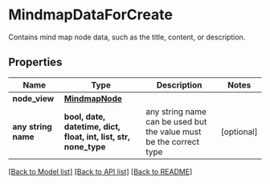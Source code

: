 # MindmapDataForCreate

Contains mind map node data, such as the title, content, or description.

## Properties
Name | Type | Description | Notes
------------ | ------------- | ------------- | -------------
**node_view** | [**MindmapNode**](MindmapNode.md) |  | 
**any string name** | **bool, date, datetime, dict, float, int, list, str, none_type** | any string name can be used but the value must be the correct type | [optional]

[[Back to Model list]](../README.md#documentation-for-models) [[Back to API list]](../README.md#documentation-for-api-endpoints) [[Back to README]](../README.md)


